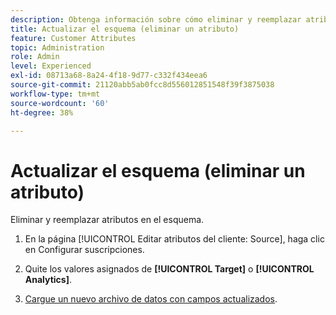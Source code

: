 ```yaml
---
description: Obtenga información sobre cómo eliminar y reemplazar atributos en el esquema de Adobe Experience Cloud.
title: Actualizar el esquema (eliminar un atributo)
feature: Customer Attributes
topic: Administration
role: Admin
level: Experienced
exl-id: 08713a68-8a24-4f18-9d77-c332f434eea6
source-git-commit: 21120abb5ab0fcc8d556012851548f39f3875038
workflow-type: tm+mt
source-wordcount: '60'
ht-degree: 38%

---
```


# Actualizar el esquema (eliminar un atributo)

Eliminar y reemplazar atributos en el esquema.

1. En la página [!UICONTROL Editar atributos del cliente: Source], haga clic en Configurar suscripciones.

1. Quite los valores asignados de **[!UICONTROL Target]** o **[!UICONTROL Analytics]**.

1. [Cargue un nuevo archivo de datos con campos actualizados](t-crs-usecase.md).
